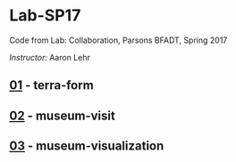 # Lab-SP17
Code from Lab: Collaboration, Parsons BFADT, Spring 2017

*Instructor:* Aaron Lehr

## [01](01/) - terra-form

## [02](02/) - museum-visit

## [03](03/) - museum-visualization
